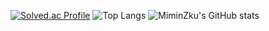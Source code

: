 [![Solved.ac Profile](http://mazassumnida.wtf/api/generate_badge?boj=gozipwang)](https://solved.ac/gozipwang)
![Top Langs](https://github-readme-stats.vercel.app/api/top-langs/?username=MiminZku&layout=compact&theme=dark)
![MiminZku's GitHub stats](https://github-readme-stats.vercel.app/api?username=Miminzku&show_icons=true&theme=dark)
<!--
**MiminZku/MiminZku** is a ✨ _special_ ✨ repository because its `README.md` (this file) appears on your GitHub profile.

Here are some ideas to get you started:

- 🔭 I’m currently working on ...
- 🌱 I’m currently learning ...
- 👯 I’m looking to collaborate on ...
- 🤔 I’m looking for help with ...
- 💬 Ask me about ...
- 📫 How to reach me: ...
- 😄 Pronouns: ...
- ⚡ Fun fact: ...
-->
